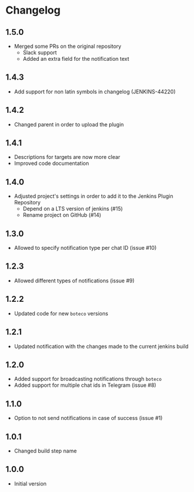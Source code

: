 # Changelog

## 1.5.0

- Merged some PRs on the original repository
  * Slack support
  * Added an extra field for the notification text

## 1.4.3

- Add support for non latin symbols in changelog (JENKINS-44220)

## 1.4.2

- Changed parent in order to upload the plugin

## 1.4.1

- Descriptions for targets are now more clear
- Improved code documentation

## 1.4.0

- Adjusted project's settings in order to add it to the Jenkins Plugin Repository
  - Depend on a LTS version of jenkins (#15)
  - Rename project on GitHub (#14)

## 1.3.0

- Allowed to specify notification type per chat ID (issue #10)

## 1.2.3

- Allowed different types of notifications (issue #9)

## 1.2.2

- Updated code for new `boteco` versions

## 1.2.1

- Updated notification with the changes made to the current jenkins build

## 1.2.0

- Added support for broadcasting notifications through `boteco`
- Added support for multiple chat ids in Telegram (issue #8)

## 1.1.0

- Option to not send notifications in case of success (issue #1)

## 1.0.1

- Changed build step name

## 1.0.0

- Initial version
